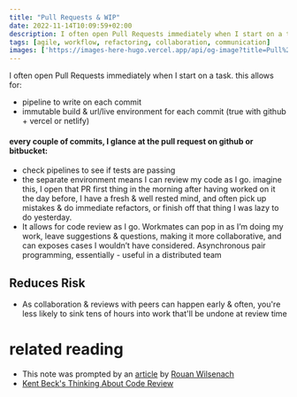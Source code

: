 ```yaml
---
title: "Pull Requests & WIP"
date: 2022-11-14T10:09:59+02:00
description: I often open Pull Requests immediately when I start on a task.
tags: [agile, workflow, refactoring, collaboration, communication]
images: ['https://images-here-hugo.vercel.app/api/og-image?title=Pull%20Requests%20%26%20WIP']
---
```


I often open Pull Requests immediately when I start on a task. this allows for:

- pipeline to write on each commit
- immutable build & url/live environment for each commit (true with github + vercel or netlify)

#### every couple of commits, I glance at the pull request on github or bitbucket:

- check pipelines to see if tests are passing
- the separate environment means I can review my code as I go. imagine this, I open that PR first thing in the morning after having worked on it the day before, I have a fresh & well rested mind, and often pick up mistakes & do immediate refactors, or finish off that thing I was lazy to do yesterday.
- It allows for code review as I go. Workmates can pop in as I’m doing my work, leave suggestions & questions, making it more collaborative, and can exposes cases I wouldn’t have considered. Asynchronous pair programming, essentially - useful in a distributed team

## Reduces Risk
- As collaboration & reviews with peers can happen early & often, you're less likely to sink tens of hours into work that'll be undone at review time

# related reading
- This note was prompted by an [article](https://martinfowler.com/articles/ship-show-ask.html) by [Rouan Wilsenach](https://www.rouanw.com/)
- [Kent Beck's Thinking About Code Review](https://tidyfirst.substack.com/p/thinking-about-code-review/)